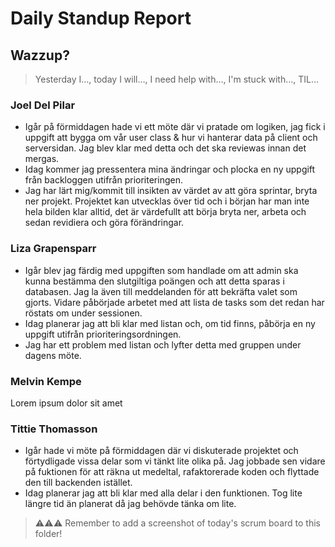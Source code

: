 # Daily Standup Report

## Wazzup?
> Yesterday I…, today I will…, I need help with…, I'm stuck with…, TIL…

### Joel Del Pilar
- Igår på förmiddagen hade vi ett möte där vi pratade om logiken, jag fick i uppgift att bygga om vår user class & hur vi hanterar data på client och serversidan. Jag blev klar med detta och det ska reviewas innan det mergas.
- Idag kommer jag pressentera mina ändringar och plocka en ny uppgift från backloggen utifrån prioriteringen. 
- Jag har lärt mig/kommit till insikten av värdet av att göra sprintar, bryta ner projekt. Projektet kan utvecklas över tid och i början har man inte hela bilden klar alltid, det är värdefullt att börja bryta ner, arbeta och sedan revidiera och göra förändringar.

### Liza Grapensparr
- Igår blev jag färdig med uppgiften som handlade om att admin ska kunna bestämma den slutgiltiga poängen och att detta sparas i databasen. Jag la även till meddelanden för att bekräfta valet som gjorts. Vidare påbörjade arbetet med att lista de tasks som det redan har röstats om under sessionen.
- Idag planerar jag att bli klar med listan och, om tid finns, påbörja en ny uppgift utifrån prioriteringsordningen.
- Jag har ett problem med listan och lyfter detta med gruppen under dagens möte.

### Melvin Kempe
Lorem ipsum dolor sit amet

### Tittie Thomasson
- Igår hade vi möte på förmiddagen där vi diskuterade projektet och förtydligade vissa delar som vi tänkt lite olika på. Jag jobbade sen vidare på fuktionen för att räkna ut medeltal, rafaktorerade koden och flyttade den till backenden istället. 
- Idag planerar jag att bli klar med alla delar i den funktionen. Tog lite längre tid än planerat då jag behövde tänka om lite. 


> ⚠️⚠️⚠️ Remember to add a screenshot of today's scrum board to this folder!
